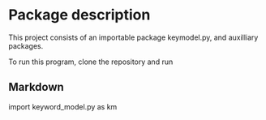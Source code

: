 # Package description
This project consists of an importable package keymodel.py, and auxilliary packages.

To run this program, clone the repository and run

## Markdown
import keyword_model.py as km
